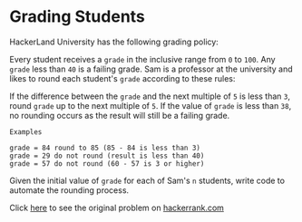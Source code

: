 # Grading Students

HackerLand University has the following grading policy:

Every student receives a `grade` in the inclusive range from `0` to `100`.
Any `grade` less than `40` is a failing grade.
Sam is a professor at the university and likes to round each student's `grade` according to these rules:

If the difference between the `grade` and the next multiple of `5` is less than `3`, round `grade` up to the next multiple of `5`.
If the value of `grade` is less than `38`, no rounding occurs as the result will still be a failing grade.

```
Examples

grade = 84 round to 85 (85 - 84 is less than 3)
grade = 29 do not round (result is less than 40)
grade = 57 do not round (60 - 57 is 3 or higher)
 ```
Given the initial value of `grade` for each of Sam's `n` students, write code to automate the rounding process.

Click [here](https://www.hackerrank.com/challenges/gradingproblem) to see the original problem on [hackerrank.com](https://www.hackerrank.com)